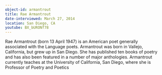 ```yaml
---
object-id: armantrout
title: Rae Armantrout
date-interviewed: March 27, 2014
location: San Diego, CA
youtube: BX_bURONf78
---
```


 Rae Armantrout (born 13 April 1947) is an American poet generally associated with the Language poets. Armantrout was born in Vallejo, California, but grew up in San Diego. She has published ten books of poetry and has also been featured in a number of major anthologies. Armantrout currently teaches at the University of California, San Diego, where she is Professor of Poetry and Poetics
